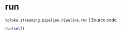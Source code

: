 # run
`toloka.streaming.pipeline.Pipeline.run` | [Source code](https://github.com/Toloka/toloka-kit/blob/v0.1.26/src/streaming/pipeline.py#L236)

```python
run(self)
```

